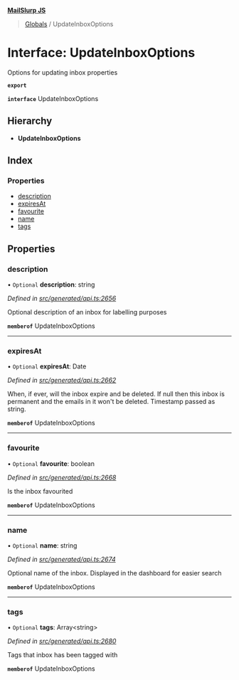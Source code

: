**[MailSlurp JS](../README.md)**

> [Globals](../README.md) / UpdateInboxOptions

# Interface: UpdateInboxOptions

Options for updating inbox properties

**`export`** 

**`interface`** UpdateInboxOptions

## Hierarchy

* **UpdateInboxOptions**

## Index

### Properties

* [description](updateinboxoptions.md#description)
* [expiresAt](updateinboxoptions.md#expiresat)
* [favourite](updateinboxoptions.md#favourite)
* [name](updateinboxoptions.md#name)
* [tags](updateinboxoptions.md#tags)

## Properties

### description

• `Optional` **description**: string

*Defined in [src/generated/api.ts:2656](https://github.com/mailslurp/mailslurp-client/blob/f5ab9d3/src/generated/api.ts#L2656)*

Optional description of an inbox for labelling purposes

**`memberof`** UpdateInboxOptions

___

### expiresAt

• `Optional` **expiresAt**: Date

*Defined in [src/generated/api.ts:2662](https://github.com/mailslurp/mailslurp-client/blob/f5ab9d3/src/generated/api.ts#L2662)*

When, if ever, will the inbox expire and be deleted. If null then this inbox is permanent and the emails in it won't be deleted. Timestamp passed as string.

**`memberof`** UpdateInboxOptions

___

### favourite

• `Optional` **favourite**: boolean

*Defined in [src/generated/api.ts:2668](https://github.com/mailslurp/mailslurp-client/blob/f5ab9d3/src/generated/api.ts#L2668)*

Is the inbox favourited

**`memberof`** UpdateInboxOptions

___

### name

• `Optional` **name**: string

*Defined in [src/generated/api.ts:2674](https://github.com/mailslurp/mailslurp-client/blob/f5ab9d3/src/generated/api.ts#L2674)*

Optional name of the inbox. Displayed in the dashboard for easier search

**`memberof`** UpdateInboxOptions

___

### tags

• `Optional` **tags**: Array\<string>

*Defined in [src/generated/api.ts:2680](https://github.com/mailslurp/mailslurp-client/blob/f5ab9d3/src/generated/api.ts#L2680)*

Tags that inbox has been tagged with

**`memberof`** UpdateInboxOptions
